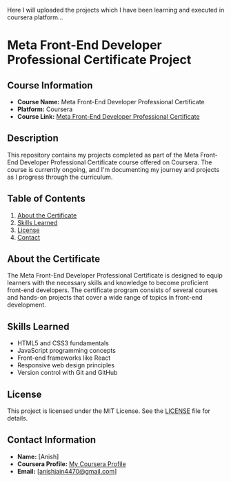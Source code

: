 Here I will uploaded the projects which I have been learning and executed in coursera platform...

# Meta Front-End Developer Professional Certificate Project
## Course Information
- **Course Name:** Meta Front-End Developer Professional Certificate
- **Platform:** Coursera
- **Course Link:** [Meta Front-End Developer Professional Certificate](https://www.coursera.org/professional-certificates/meta-front-end-developer)

## Description
This repository contains my projects completed as part of the Meta Front-End Developer Professional Certificate course offered on Coursera. The course is currently ongoing, and I'm documenting my journey and projects as I progress through the curriculum.

## Table of Contents
1. [About the Certificate](#about-the-certificate)
2. [Skills Learned](#skills-learned)
3. [License](#license)
4. [Contact](#contact)

## About the Certificate
The Meta Front-End Developer Professional Certificate is designed to equip learners with the necessary skills and knowledge to become proficient front-end developers. The certificate program consists of several courses and hands-on projects that cover a wide range of topics in front-end development.

## Skills Learned
- HTML5 and CSS3 fundamentals
- JavaScript programming concepts
- Front-end frameworks like React
- Responsive web design principles
- Version control with Git and GitHub

## License
This project is licensed under the MIT License. See the [LICENSE](LICENSE) file for details.

## Contact Information
- **Name:** [Anish]
- **Coursera Profile:** [My Coursera Profile](https://www.coursera.org/user/ed23fb3bff2c4476939df44b666240bd)
- **Email:** [anishjain4470@gmail.com]
